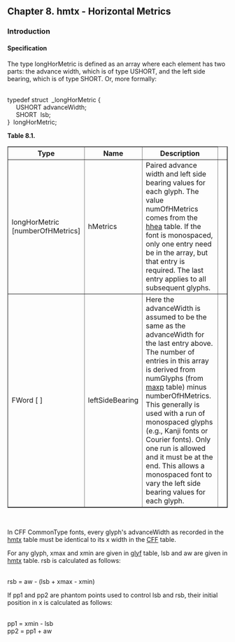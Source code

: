 <div xmlns="http://www.w3.org/1999/xhtml" class="chapter"><div class="titlepage"><div><div><h2 class="title"><a name="chapter.hmtx"></a>Chapter 8. hmtx - Horizontal Metrics</h2></div></div></div><div role="fragment" class="section"><div class="titlepage"><div><div><h3 class="title"><a name="idm2648"></a>Introduction</h3></div></div></div><div role="specification" class="section"><div class="titlepage"><div><div><h4 class="title"><a name="section.9.1.1"></a>Specification</h4></div></div></div><p>The type longHorMetric is defined as an array where each
          element has two parts: the advance width, which is of type
          USHORT, and the left side bearing, which is of type SHORT.
          Or, more formally:</p><div class="literallayout"><p><br/>
typedef struct  _longHorMetric {<br/>
     USHORT advanceWidth;<br/>
     SHORT  lsb;<br/>
}  longHorMetric;<br/>
</p></div><div class="table"><a name="idm2654"></a><p class="title"><strong>Table 8.1. </strong></p><div class="table-contents"><table class="table" border="1"><colgroup><col/><col/><col/><col/></colgroup><thead><tr><th>Type</th><th>Name</th><th>Description</th><td class="auto-generated"> </td></tr></thead><tbody><tr><td>longHorMetric [numberOfHMetrics]</td><td>hMetrics</td><td>Paired advance width and left side bearing
              values for each glyph. The value numOfHMetrics comes
              from the <a class="link" href="chapter.hhea.html" title="Chapter 7. hhea - Horizontal Header">hhea</a> table. If the font is
              monospaced, only one entry need be in the array, but
              that entry is required. The last entry applies to all
              subsequent glyphs.</td><td class="auto-generated"> </td></tr><tr><td>FWord [ ]</td><td>leftSideBearing</td><td>Here the advanceWidth is assumed to be the
              same as the advanceWidth for the last entry above. The
              number of entries in this array is derived from
              numGlyphs (from <a class="link" href="chapter.maxp.html" title="Chapter 9. maxp - Maximum Profile">maxp</a> table) minus
              numberOfHMetrics. This generally is used with a run of
              monospaced glyphs (e.g., Kanji fonts or Courier fonts).
              Only one run is allowed and it must be at the end. This
              allows a monospaced font to vary the left side bearing
              values for each glyph.</td><td class="auto-generated"> </td></tr></tbody></table></div></div><br class="table-break"/><p>In CFF CommonType fonts, every glyph's advanceWidth as
          recorded in the <a class="link" href="chapter.hmtx.html" title="Chapter 8. hmtx - Horizontal Metrics">hmtx</a> table must be identical to its x
          width in the <a class="link" href="chapter.CFF.html" title="Chapter 19. CFF - PostScript font program (Compact Font Format) table">CFF</a> table.</p><p>For any glyph, xmax and xmin are given in
          <a class="link" href="chapter.glyf.html" title="Chapter 16. glyf - Glyf Data">glyf</a> table, lsb and aw are given in
          <a class="link" href="chapter.hmtx.html" title="Chapter 8. hmtx - Horizontal Metrics">hmtx</a> table. rsb is calculated as
          follows:</p><div class="literallayout"><p><br/>
rsb = aw - (lsb + xmax - xmin)<br/>
</p></div><p>If pp1 and pp2 are phantom points used to control lsb
          and rsb, their initial position in x is calculated as
          follows:</p><div class="literallayout"><p><br/>
pp1 = xmin - lsb<br/>
pp2 = pp1 + aw<br/>
</p></div></div></div></div>